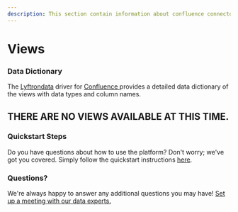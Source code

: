 ```yaml
---
description: This section contain information about confluence connector views information
---
```


# Views

### Data Dictionary

The [Lyftrondata](https://www.lyftrondata.com/) driver for [Confluence](https://www.lyftrondata.com/integration/business-analytics/confluence/)[ ](https://www.lyftrondata.com/integration/confluence/)provides a detailed data dictionary of the views with data types and column names.

## THERE ARE NO VIEWS AVAILABLE AT THIS TIME.

### Quickstart Steps

Do you have questions about how to use the platform? Don't worry; we've got you covered. Simply follow the quickstart instructions [here](../).

### Questions? <a href="#questions" id="questions"></a>

We're always happy to answer any additional questions you may have! [Set up a meeting with our data experts.](https://www.lyftrondata.com/book-a-meeting/)
